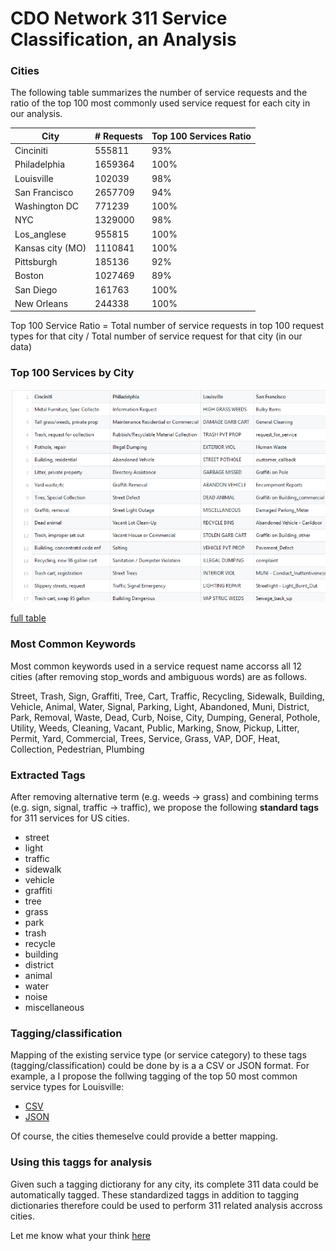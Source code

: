 # CDO Network 311 Service Classification, an Analysis

### Cities
The following table summarizes the number of service requests and the ratio of the top 100 most commonly used service request for each city in our analysis.

| City             | # Requests | Top 100 Services Ratio|
|------------------|------------|----------|
| Cinciniti        | 555811     | 93%      |
| Philadelphia     | 1659364    | 100%     |
| Louisville       | 102039     | 98%      |
| San Francisco    | 2657709    | 94%      |
| Washington DC    | 771239     | 100%     |
| NYC              | 1329000    | 98%      |
| Los_anglese      | 955815     | 100%     |
| Kansas city (MO) | 1110841    | 100%     |
| Pittsburgh       | 185136     | 92%      |
| Boston           | 1027469    | 89%      |
| San Diego        | 161763     | 100%     |
| New Orleans      | 244338     | 100%     |

Top 100 Service Ratio = Total number of service requests in top 100 request types for that city / Total number of service request for that city (in our data)

### Top 100 Services by City

![top_services](https://github.com/moqri/311-service-classification/blob/master/images/top_services.PNG)

[full table](https://github.com/moqri/311-service-classification/blob/master/standard/top_service.csv)

### Most Common Keywords 

Most common keywords used in a service request name accorss all 12 cities (after removing stop_words and ambiguous words) are as follows.

Street, Trash, Sign, Graffiti, Tree, Cart, Traffic, Recycling, Sidewalk, Building, Vehicle, Animal, Water, Signal, Parking, Light, Abandoned, Muni, District, Park, Removal, Waste, Dead, Curb, Noise, City, Dumping, General, Pothole, Utility, Weeds, Cleaning, Vacant, Public, Marking, Snow, Pickup, Litter, Permit, Yard, Commercial, Trees, Service, Grass, VAP, DOF, Heat, Collection, Pedestrian, Plumbing

### Extracted Tags

After removing alternative term (e.g. weeds -> grass) and combining terms (e.g. sign, signal, traffic -> traffic), we propose the following **standard tags** for 311 services for US cities.

* street 
* light
* traffic 
* sidewalk
* vehicle
* graffiti 
* tree 
* grass
* park
* trash
* recycle 
* building
* district
* animal 
* water 
* noise
* miscellaneous

### Tagging/classification
Mapping of the existing service type (or service category) to these tags (tagging/classification) could be done by is a a CSV or JSON format. For example, a I propose the follwing tagging of the top 50 most common service types for Louisville: 
* [CSV](Louisville.csv)
* [JSON](Louisville.json)

Of course, the cities themeselve could provide a better mapping. 

### Using this taggs for analysis
Given such a tagging dictiorany for any city, its complete 311 data could be automatically tagged. These standardized taggs in addition to tagging dictionaries therefore could be used to perform 311 related analysis accross cities.

Let me know what your think [here](https://github.com/moqri/311-service-classification/issues/1)

